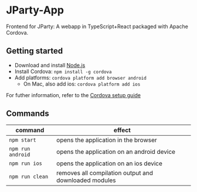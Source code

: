 # JParty-App

Frontend for JParty: A webapp in TypeScript+React packaged with Apache Cordova.

## Getting started

- Download and install [Node.js](https://nodejs.org/en/download/)
- Install Cordova: `npm install -g cordova`
- Add platforms: `cordova platform add browser android `
  - On Mac, also add ios: `cordova platform add ios`

For futher information, refer to the
[Cordova setup guide](https://cordova.apache.org/docs/en/latest/guide/cli/index.html)

## Commands

command | effect
----|---
`npm start` | opens the application in the browser
`npm run android` | opens the application on an android device
`npm run ios` | opens the application on an ios device
`npm run clean` | removes all compilation output and downloaded modules